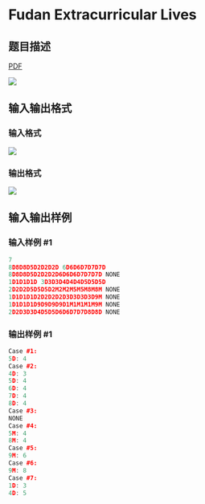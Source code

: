 # Fudan Extracurricular Lives

## 题目描述

[problemUrl]: https://uva.onlinejudge.org/index.php?option=com_onlinejudge&Itemid=8&category=242&page=show_problem&problem=3165

[PDF](https://uva.onlinejudge.org/external/120/p12014.pdf)

![](https://cdn.luogu.com.cn/upload/vjudge_pic/UVA12014/112a5602b9ecca16edbf6a3be28ec8e82f2ff20d.png)

## 输入输出格式

### 输入格式

![](https://cdn.luogu.com.cn/upload/vjudge_pic/UVA12014/1f4a3d46374e26990f827081830d3b202b18c529.png)

### 输出格式

![](https://cdn.luogu.com.cn/upload/vjudge_pic/UVA12014/204c0a8dc9893015d94841c07bea37b234af094b.png)

## 输入输出样例

### 输入样例 #1

```cpp
7
8D8D8D5D2D2D2D 6D6D6D7D7D7D
8D8D8D5D2D2D2D6D6D6D7D7D7D NONE
1D1D1D1D 3D3D3D4D4D4D5D5D5D
2D2D2D5D5D5D2M2M2M5M5M8M8M NONE
1D1D1D1D2D2D2D2D3D3D3D3D9M NONE
1D1D1D1D9D9D9D9D1M1M1M1M9M NONE
2D2D3D3D4D5D5D6D6D7D7D8D8D NONE
```


### 输出样例 #1

```cpp
Case #1:
5D: 4
Case #2:
4D: 3
5D: 4
6D: 4
7D: 4
8D: 4
Case #3:
NONE
Case #4:
5M: 4
8M: 4
Case #5:
9M: 6
Case #6:
9M: 8
Case #7:
1D: 3
4D: 5
```


